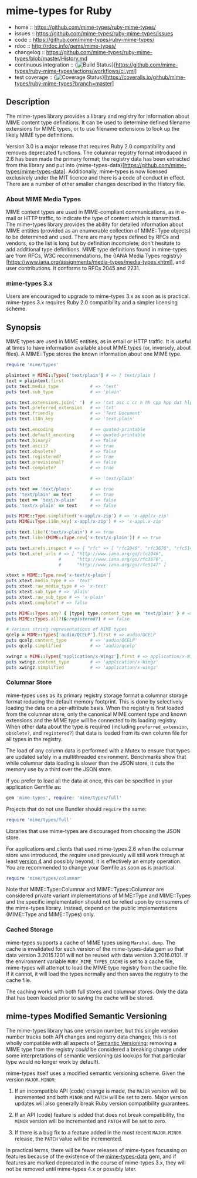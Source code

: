 # mime-types for Ruby

- home :: https://github.com/mime-types/ruby-mime-types/
- issues :: https://github.com/mime-types/ruby-mime-types/issues
- code :: https://github.com/mime-types/ruby-mime-types/
- rdoc :: http://rdoc.info/gems/mime-types/
- changelog ::
  https://github.com/mime-types/ruby-mime-types/blob/master/History.md
- continuous integration ::
  {<img src="https://github.com/mime-types/ruby-mime-types/actions/workflows/ci.yml/badge.svg" alt="Build Status" />}[https://github.com/mime-types/ruby-mime-types/actions/workflows/ci.yml]
- test coverage ::
  {<img src="https://coveralls.io/repos/mime-types/ruby-mime-types/badge.svg?branch=master&service=github" alt="Coverage Status" />}[https://coveralls.io/github/mime-types/ruby-mime-types?branch=master]

## Description

The mime-types library provides a library and registry for information about
MIME content type definitions. It can be used to determine defined filename
extensions for MIME types, or to use filename extensions to look up the likely
MIME type definitions.

Version 3.0 is a major release that requires Ruby 2.0 compatibility and removes
deprecated functions. The columnar registry format introduced in 2.6 has been
made the primary format; the registry data has been extracted from this library
and put into {mime-types-data}[https://github.com/mime-types/mime-types-data].
Additionally, mime-types is now licensed exclusively under the MIT licence and
there is a code of conduct in effect. There are a number of other smaller
changes described in the History file.

### About MIME Media Types

MIME content types are used in MIME-compliant communications, as in e-mail or
HTTP traffic, to indicate the type of content which is transmitted. The
mime-types library provides the ability for detailed information about MIME
entities (provided as an enumerable collection of MIME::Type objects) to be
determined and used. There are many types defined by RFCs and vendors, so the
list is long but by definition incomplete; don't hesitate to add additional type
definitions. MIME type definitions found in mime-types are from RFCs, W3C
recommendations, the {IANA Media Types
registry}[https://www.iana.org/assignments/media-types/media-types.xhtml], and
user contributions. It conforms to RFCs 2045 and 2231.

### mime-types 3.x

Users are encouraged to upgrade to mime-types 3.x as soon as is practical.
mime-types 3.x requires Ruby 2.0 compatibility and a simpler licensing scheme.

## Synopsis

MIME types are used in MIME entities, as in email or HTTP traffic. It is useful
at times to have information available about MIME types (or, inversely, about
files). A MIME::Type stores the known information about one MIME type.

```ruby
require 'mime/types'

plaintext = MIME::Types['text/plain'] # => [ text/plain ]
text = plaintext.first
puts text.media_type            # => 'text'
puts text.sub_type              # => 'plain'

puts text.extensions.join(' ')  # => 'txt asc c cc h hh cpp hpp dat hlp'
puts text.preferred_extension   # => 'txt'
puts text.friendly              # => 'Text Document'
puts text.i18n_key              # => 'text.plain'

puts text.encoding              # => quoted-printable
puts text.default_encoding      # => quoted-printable
puts text.binary?               # => false
puts text.ascii?                # => true
puts text.obsolete?             # => false
puts text.registered?           # => true
puts text.provisional?          # => false
puts text.complete?             # => true

puts text                       # => 'text/plain'

puts text == 'text/plain'       # => true
puts 'text/plain' == text       # => true
puts text == 'text/x-plain'     # => false
puts 'text/x-plain' == text     # => false

puts MIME::Type.simplified('x-appl/x-zip') # => 'x-appl/x-zip'
puts MIME::Type.i18n_key('x-appl/x-zip') # => 'x-appl.x-zip'

puts text.like?('text/x-plain') # => true
puts text.like?(MIME::Type.new('x-text/x-plain')) # => true

puts text.xrefs.inspect # => { "rfc" => [ "rfc2046", "rfc3676", "rfc5147" ] }
puts text.xref_urls # => [ "http://www.iana.org/go/rfc2046",
                    #      "http://www.iana.org/go/rfc3676",
                    #      "http://www.iana.org/go/rfc5147" ]

xtext = MIME::Type.new('x-text/x-plain')
puts xtext.media_type # => 'text'
puts xtext.raw_media_type # => 'x-text'
puts xtext.sub_type # => 'plain'
puts xtext.raw_sub_type # => 'x-plain'
puts xtext.complete? # => false

puts MIME::Types.any? { |type| type.content_type == 'text/plain' } # => true
puts MIME::Types.all?(&:registered?) # => false

# Various string representations of MIME types
qcelp = MIME::Types['audio/QCELP'].first # => audio/QCELP
puts qcelp.content_type         # => 'audio/QCELP'
puts qcelp.simplified           # => 'audio/qcelp'

xwingz = MIME::Types['application/x-Wingz'].first # => application/x-Wingz
puts xwingz.content_type        # => 'application/x-Wingz'
puts xwingz.simplified          # => 'application/x-wingz'
```

### Columnar Store

mime-types uses as its primary registry storage format a columnar storage format
reducing the default memory footprint. This is done by selectively loading the
data on a per-attribute basis. When the registry is first loaded from the
columnar store, only the canonical MIME content type and known extensions and
the MIME type will be connected to its loading registry. When other data about
the type is required (including `preferred_extension`, `obsolete?`, and
`registered?`) that data is loaded from its own column file for all types in the
registry.

The load of any column data is performed with a Mutex to ensure that types are
updated safely in a multithreaded environment. Benchmarks show that while
columnar data loading is slower than the JSON store, it cuts the memory use by a
third over the JSON store.

If you prefer to load all the data at once, this can be specified in your
application Gemfile as:

```ruby
gem 'mime-types', require: 'mime/types/full'
```

Projects that do not use Bundler should `require` the same:

```ruby
require 'mime/types/full'
```

Libraries that use mime-types are discouraged from choosing the JSON store.

For applications and clients that used mime-types 2.6 when the columnar store
was introduced, the require used previously will still work through at least
[version 4][pull-96-comment] and possibly beyond; it is effectively an empty
operation. You are recommended to change your Gemfile as soon as is practical.

```ruby
require 'mime/types/columnar'
```

Note that MIME::Type::Columnar and MIME::Types::Columnar are considered private
variant implementations of MIME::Type and MIME::Types and the specific
implementation should not be relied upon by consumers of the mime-types library.
Instead, depend on the public implementations (MIME::Type and MIME::Types) only.

### Cached Storage

mime-types supports a cache of MIME types using `Marshal.dump`. The cache is
invalidated for each version of the mime-types-data gem so that data version
3.2015.1201 will not be reused with data version 3.2016.0101. If the environment
variable `RUBY_MIME_TYPES_CACHE` is set to a cache file, mime-types will attempt
to load the MIME type registry from the cache file. If it cannot, it will load
the types normally and then saves the registry to the cache file.

The caching works with both full stores and columnar stores. Only the data that
has been loaded prior to saving the cache will be stored.

## mime-types Modified Semantic Versioning

The mime-types library has one version number, but this single version number
tracks both API changes and registry data changes; this is not wholly compatible
with all aspects of [Semantic Versioning][semver]; removing a MIME type from the
registry _could_ be considered a breaking change under some interpretations of
semantic versioning (as lookups for that particular type would no longer work by
default).

mime-types itself uses a modified semantic versioning scheme. Given the version
`MAJOR.MINOR`:

1. If an incompatible API (code) change is made, the `MAJOR` version will be
   incremented and both `MINOR` and `PATCH` will be set to zero. Major version
   updates will also generally break Ruby version compatibility guarantees.

2. If an API (code) feature is added that does not break compatibility, the
   `MINOR` version will be incremented and `PATCH` will be set to zero.

3. If there is a bug fix to a feature added in the most recent `MAJOR.MINOR`
   release, the `PATCH` value will be incremented.

In practical terms, there will be fewer releases of mime-types focussing on
features because of the existence of the [mime-types-data][data] gem, and if
features are marked deprecated in the course of mime-types 3.x, they will not be
removed until mime-types 4.x or possibly later.

[pull-96-comment]: https://github.com/mime-types/ruby-mime-types/pull/96#issuecomment-100725400
[semver]: https://semver.org
[data]: https://github.com/mime-types/mime-types-data
